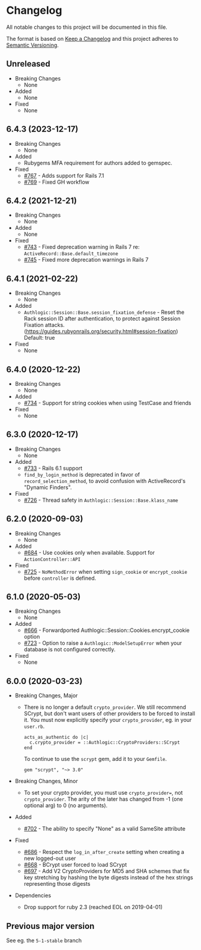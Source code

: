 # Changelog

All notable changes to this project will be documented in this file.

The format is based on [Keep a Changelog](http://keepachangelog.com/en/1.0.0/)
and this project adheres to [Semantic Versioning](http://semver.org/spec/v2.0.0.html).

## Unreleased

- Breaking Changes
  - None
- Added
  - None
- Fixed
  - None

## 6.4.3 (2023-12-17)

- Breaking Changes
  - None
- Added
  - Rubygems MFA requirement for authors added to gemspec.
- Fixed
  - [#767](https://github.com/binarylogic/authlogic/pull/767) - Adds support for Rails 7.1
  - [#769](https://github.com/binarylogic/authlogic/issues/769) - Fixed GH workflow

## 6.4.2 (2021-12-21)

- Breaking Changes
  - None
- Added
  - None
- Fixed
  - [#743](https://github.com/binarylogic/authlogic/pull/743) - Fixed
    deprecation warning in Rails 7 re: `ActiveRecord::Base.default_timezone`
  - [#745](https://github.com/binarylogic/authlogic/pull/745) - Fixed more
    deprecation warnings in Rails 7

## 6.4.1 (2021-02-22)

- Breaking Changes
  - None
- Added
  - `Authlogic::Session::Base.session_fixation_defense` - Reset the Rack
    session ID after authentication, to protect against Session Fixation
    attacks. (https://guides.rubyonrails.org/security.html#session-fixation)
    Default: true
- Fixed
  - None

## 6.4.0 (2020-12-22)

- Breaking Changes
  - None
- Added
  - [#734](https://github.com/binarylogic/authlogic/pull/734) - Support for
    string cookies when using TestCase and friends
- Fixed
  - None

## 6.3.0 (2020-12-17)

- Breaking Changes
  - None
- Added
  - [#733](https://github.com/binarylogic/authlogic/pull/733) - Rails 6.1 support
  - `find_by_login_method` is deprecated in favor of `record_selection_method`,
    to avoid confusion with ActiveRecord's "Dynamic Finders".
- Fixed
  - [#726](https://github.com/binarylogic/authlogic/issues/726) - Thread
    safety in `Authlogic::Session::Base.klass_name`

## 6.2.0 (2020-09-03)

- Breaking Changes
  - None
- Added
  - [#684](https://github.com/binarylogic/authlogic/pull/684) - Use cookies
    only when available. Support for `ActionController::API`
- Fixed
  - [#725](https://github.com/binarylogic/authlogic/pull/725) - `NoMethodError`
    when setting `sign_cookie` or `encrypt_cookie` before `controller` is
    defined.

## 6.1.0 (2020-05-03)

- Breaking Changes
  - None
- Added
  - [#666](https://github.com/binarylogic/authlogic/pull/666) -
    Forwardported Authlogic::Session::Cookies.encrypt_cookie option
  - [#723](https://github.com/binarylogic/authlogic/pull/723) -
    Option to raise a `Authlogic::ModelSetupError` when your database is not
    configured correctly.
- Fixed
  - None

## 6.0.0 (2020-03-23)

- Breaking Changes, Major

  - There is no longer a default `crypto_provider`. We still recommend SCrypt,
    but don't want users of other providers to be forced to install it. You
    must now explicitly specify your `crypto_provider`, eg. in your `user.rb`.

        acts_as_authentic do |c|
          c.crypto_provider = ::Authlogic::CryptoProviders::SCrypt
        end

    To continue to use the `scrypt` gem, add it to your `Gemfile`.

        gem "scrypt", "~> 3.0"

- Breaking Changes, Minor
  - To set your crypto provider, you must use `crypto_provider=`, not
    `crypto_provider`. The arity of the later has changed from -1 (one optional
    arg) to 0 (no arguments).
- Added
  - [#702](https://github.com/binarylogic/authlogic/pull/702) - The ability to
    specify "None" as a valid SameSite attribute
- Fixed
  - [#686](https://github.com/binarylogic/authlogic/pull/686) - Respect
    the `log_in_after_create` setting when creating a new logged-out user
  - [#668](https://github.com/binarylogic/authlogic/pull/668) -
    BCrypt user forced to load SCrypt
  - [#697](https://github.com/binarylogic/authlogic/issues/697) - Add V2
    CryptoProviders for MD5 and SHA schemes that fix key stretching by hashing
    the byte digests instead of the hex strings representing those digests
- Dependencies
  - Drop support for ruby 2.3 (reached EOL on 2019-04-01)

## Previous major version

See eg. the `5-1-stable` branch

[1]: https://github.com/binarylogic/authlogic/blob/master/doc/use_normal_rails_validation.md
